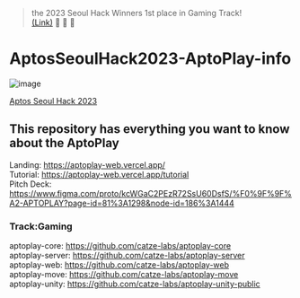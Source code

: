 > the 2023 Seoul Hack Winners 1st place in Gaming Track!<br />
> [(Link)](https://aptosfoundation.org/currents/aptos-world-tour-seoul-hack-recap-2023) :partying_face:	:partying_face:	:partying_face:	

# AptosSeoulHack2023-AptoPlay-info <br/>

![image](https://user-images.githubusercontent.com/65929678/216216243-440bcb5c-5052-4946-9cad-47a98842e363.png)

[Aptos Seoul Hack 2023](https://aptosfoundation.org/events/seoul-hack-2023)

## This repository has everything you want to know about the AptoPlay<br/>
Landing: https://aptoplay-web.vercel.app/ <br/>
Tutorial: https://aptoplay-web.vercel.app/tutorial <br/>
Pitch Deck: https://www.figma.com/proto/kcWGaC2PEzR72SsU60DsfS/%F0%9F%9F%A2-APTOPLAY?page-id=81%3A1298&node-id=186%3A1444 <br/>

### **Track:Gaming**<br/>
aptoplay-core: https://github.com/catze-labs/aptoplay-core <br/>
aptoplay-server: https://github.com/catze-labs/aptoplay-server <br/>
aptoplay-web: https://github.com/catze-labs/aptoplay-web <br/>
aptoplay-move: https://github.com/catze-labs/aptoplay-move <br/>
aptoplay-unity: https://github.com/catze-labs/aptoplay-unity-public <br/>
